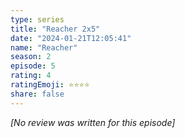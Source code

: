 ```yaml
---
type: series
title: "Reacher 2x5"
date: "2024-01-21T12:05:41"
name: "Reacher"
season: 2
episode: 5
rating: 4
ratingEmoji: ⭐️⭐️⭐️⭐️
share: false
---
```


*[No review was written for this episode]*
